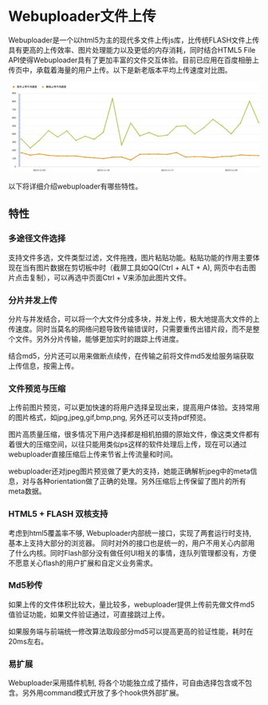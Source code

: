 # Webuploader文件上传
Webuploader是一个以html5为主的现代多文件上传js库，比传统FLASH文件上传具有更高的上传效率、图片处理能力以及更低的内存消耗，同时结合HTML5 File API使得Webuploader具有了更加丰富的文件交互体验。目前已应用在百度相册上传页中，承载着海量的用户上传。以下是新老版本平均上传速度对比图。

![](picture.png)

以下将详细介绍webuploader有哪些特性。

## 特性

### 多途径文件选择
支持文件多选，文件类型过滤，文件拖拽，图片粘贴功能。粘贴功能的作用主要体现在当有图片数据在剪切板中时（截屏工具如QQ(Ctrl + ALT + A), 网页中右击图片点击复制），可以再选中页面Ctrl + V来添加此图片文件。

### 分片并发上传
分片与并发结合，可以将一个大文件分成多块，并发上传，极大地提高大文件的上传速度。同时当莫名的网络问题导致传输错误时，只需要重传出错片段，而不是整个文件。另外分片传输，能够更加实时的跟踪上传进度。

结合md5，分片还可以用来做断点续传，在传输之前将文件md5发给服务端获取上传信息，按需上传。

### 文件预览与压缩
上传前图片预览，可以更加快速的将用户选择呈现出来，提高用户体验。支持常用的图片格式，如jpg,jpeg,gif,bmp,png, 另外还可以支持pdf预览。

图片高质量压缩，很多情况下用户选择都是相机拍摄的原始文件，像这类文件都有着很大的压缩空间，以往只能用类似ps这样的软件处理后上传，现在可以通过webuploader直接压缩后上传来节省上传流量和时间。

webuploader还对jpeg图片预览做了更大的支持，她能正确解析jpeg中的meta信息，对与各种orientation做了正确的处理。另外压缩后上传保留了图片的所有meta数据。

### HTML5 + FLASH 双核支持
考虑到html5覆盖率不够, Webuploader内部统一接口，实现了两套运行时支持, 基本上支持大部分的浏览器。
同时对外的接口也是统一的，用户不用关心内部用了什么内核。同时Flash部分没有做任何UI相关的事情，连队列管理都没有，方便不愿意关心flash的用户扩展和自定义业务需求。

### Md5秒传
如果上传的文件体积比较大，量比较多，webuploader提供上传前先做文件md5值验证功能，如果文件验证通过，可直接跳过上传。

如果服务端与前端统一修改算法取段部分md5可以提高更高的验证性能，耗时在20ms左右。

### 易扩展
Webuploader采用插件机制, 将各个功能独立成了插件，可自由选择包含或不包含。另外用command模式开放了多个hook供外部扩展。

